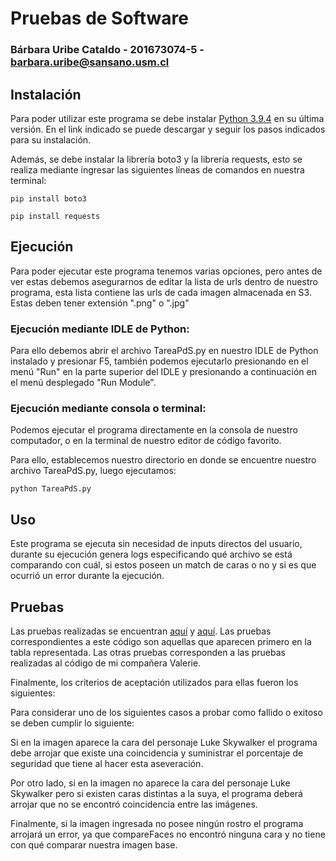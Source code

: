 # Pruebas de Software

### Bárbara Uribe Cataldo - 201673074-5 - barbara.uribe@sansano.usm.cl

## Instalación

Para poder utilizar este programa se debe instalar [Python 3.9.4](https://www.python.org) en su última versión. En el link indicado se puede descargar y seguir los pasos indicados para su instalación.

Además, se debe instalar la librería boto3 y la librería requests, esto se realiza mediante ingresar las siguientes líneas de comandos en nuestra terminal:

`
pip install boto3
`

`
pip install requests
`

## Ejecución

Para poder ejecutar este programa tenemos varias opciones, pero antes de ver estas debemos asegurarnos de editar la lista de urls dentro de nuestro programa, esta lista contiene las urls de cada imagen almacenada en S3. Estas deben tener extensión ".png" o ".jpg"

### Ejecución mediante IDLE de Python:

Para ello debemos abrir el archivo TareaPdS.py en nuestro IDLE de Python instalado y presionar F5, también podemos ejecutarlo presionando en el menú "Run" en la parte superior del IDLE y presionando a continuación en el menú desplegado "Run Module".

### Ejecución mediante consola o terminal:

Podemos ejecutar el programa directamente en la consola de nuestro computador, o en la terminal de nuestro editor de código favorito.

Para ello, establecemos nuestro directorio en donde se encuentre nuestro archivo TareaPdS.py, luego ejecutamos:

`
python TareaPdS.py
`

## Uso

Este programa se ejecuta sin necesidad de inputs directos del usuario, durante su ejecución genera logs especificando qué archivo se está comparando con cuál, si estos poseen un match de caras o no y si es que ocurrió un error durante la ejecución. 

## Pruebas

Las pruebas realizadas se encuentran [aquí](https://pruebas-de-software.ontestpad.com/script/2/report/HT?auth=1df2ba77c24de1e45b2af3c2f92798c3) y [aquí](https://aws-usm.ontestpad.com/script/2/report/?auth=13f66e08450803bce654d631f3d6abb9). Las pruebas correspondientes a este código son aquellas que aparecen primero en la tabla representada. Las otras pruebas corresponden a las pruebas realizadas al código de mi compañera Valerie.

Finalmente, los criterios de aceptación utilizados para ellas fueron los siguientes:

Para considerar uno de los siguientes casos a probar como fallido o exitoso se deben cumplir lo siguiente:

Si en la imagen aparece la cara del personaje Luke Skywalker el programa debe arrojar que existe una coincidencia y suministrar el porcentaje de seguridad que tiene al hacer esta aseveración.

Por otro lado, si en la imagen no aparece la cara del personaje Luke Skywalker pero si existen caras distintas a la suya, el programa deberá arrojar que no se encontró coincidencia entre las imágenes.

Finalmente, si la imagen ingresada no posee ningún rostro el programa arrojará un error, ya que compareFaces no encontró ninguna cara y no tiene con qué comparar nuestra imagen base.
